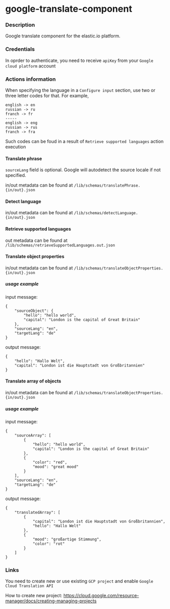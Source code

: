 # google-translate-component

### Description
Google translate component for the elastic.io platform.

### Credentials
In oprder to authenticate, you need to receive `apiKey` from your `Google cloud platform` account

### Actions information
When specifying the language in a `Configure input` section, use two or three letter codes for that. For example,

    english -> en
    russian -> ru
    franch -> fr
    -----
    english -> eng
    russian -> rus
    franch -> fra

Such codes can be foud in a result of `Retrieve supported languages` action execution
#### Translate phrase
`sourceLang` field is optional. Google will autodetect the source locale if not specified.

in/out metadata can be found at `/lib/schemas/translatePhrase.{in/out}.json`
#### Detect language
in/out metadata can be found at `/lib/schemas/detectLanguage.{in/out}.json`
#### Retrieve supported languages
out metadata can be found at `/lib/schemas/retrieveSupportedLanguages.out.json`
#### Translate object properties
in/out metadata can be found at `/lib/schemas/translateObjectProperties.{in/out}.json`

##### usage example
input message:
```
{
    "sourceObject": {
        "hello": "hello world",
        "capital": "London is the capital of Great Britain"
    },
    "sourceLang": "en",
    "targetLang": "de"
}
```
output message:
```
{
    "hello": "Hallo Welt",
    "capital": "London ist die Hauptstadt von Großbritannien"
}
```
#### Translate array of objects
in/out metadata can be found at `/lib/schemas/translateObjectProperties.{in/out}.json`

##### usage example
input message:
```
{
	"sourceArray": [
		{
            "hello": "hello world",
            "capital": "London is the capital of Great Britain"
		},
		{
			"color": "red",
			"mood": "great mood"
		}
	],
	"sourceLang": "en",
	"targetLang": "de"
}
```
output message:
```
{
    "translatedArray": [
    	{
    		"capital": "London ist die Hauptstadt von Großbritannien",
    		"hello": "Hallo Welt"
    	},
    	{
    		"mood": "großartige Stimmung",
    		"color": "rot"
    	}
    ]
}
```

### Links
You need to create new or use existing `GCP project` and enable `Google Cloud Translation API`

How to create new project:
https://cloud.google.com/resource-manager/docs/creating-managing-projects
